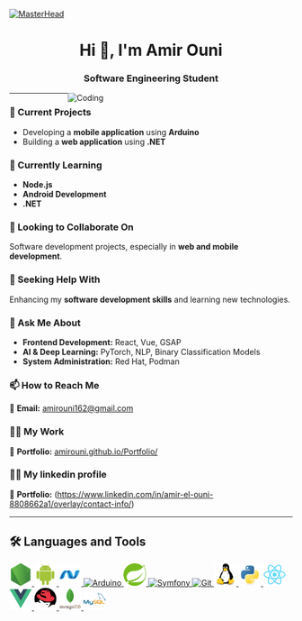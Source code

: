 [![MasterHead](https://1.bp.blogspot.com/-7A4WynwLsMw/XbBpCXG8fHI/AAAAAAAAMt4/uOa1bpLskYgrwGbllhSu2SDj_Mig8SXJQCLcBGAsYHQ/s1600/2000_600px.gif)](https://amirouni.github.io/Portfolio/)

<h1 align="center">Hi 👋, I'm Amir Ouni</h1>
<h3 align="center">Software Engineering Student</h3>

<img align="right" alt="Coding" width="400" src="[https://media.gifdb.com/hd-blue-matrix-coding-c0ik089cyzg8t2dh.gif](https://media2.giphy.com/media/v1.Y2lkPTc5MGI3NjExNm13MmdybjI3ZjJ5MnQ4Nmd1dW5sOWtpdTZnbmR3dWRpNjBud3g1OCZlcD12MV9pbnRlcm5hbF9naWZfYnlfaWQmY3Q9Zw/ua7vVw9awZKWwLSYpW/giphy.gif)">

---

### 🔭 Current Projects  
- Developing a **mobile application** using **Arduino**  
- Building a **web application** using **.NET**  

### 🌱 Currently Learning  
- **Node.js**  
- **Android Development**  
- **.NET**  

### 👯 Looking to Collaborate On  
Software development projects, especially in **web and mobile development**.  

### 🤝 Seeking Help With  
Enhancing my **software development skills** and learning new technologies.  

### 💬 Ask Me About  
- **Frontend Development:** React, Vue, GSAP  
- **AI & Deep Learning:** PyTorch, NLP, Binary Classification Models  
- **System Administration:** Red Hat, Podman  

### 📫 How to Reach Me  
📧 **Email:** amirouni162@gmail.com  

### 👨‍💻 My Work  
🔗 **Portfolio:** [amirouni.github.io/Portfolio/](https://amirouni.github.io/Portfolio/)  

### 👨‍💻 My linkedin profile
🔗 **Portfolio:** (https://www.linkedin.com/in/amir-el-ouni-8808662a1/overlay/contact-info/)

---

## 🛠️ Languages and Tools  

<p align="left">
  <a href="https://nodejs.org/" target="_blank" rel="noreferrer">
    <img src="https://raw.githubusercontent.com/devicons/devicon/master/icons/nodejs/nodejs-original.svg" alt="Node.js" width="40" height="40"/>
  </a>
  <a href="https://developer.android.com/" target="_blank" rel="noreferrer">
    <img src="https://raw.githubusercontent.com/devicons/devicon/master/icons/android/android-original.svg" alt="Android" width="40" height="40"/>
  </a>
  <a href="https://dotnet.microsoft.com/" target="_blank" rel="noreferrer">
    <img src="https://raw.githubusercontent.com/devicons/devicon/master/icons/dot-net/dot-net-original.svg" alt=".NET" width="40" height="40"/>
  </a>
  <a href="https://www.arduino.cc/" target="_blank" rel="noreferrer">
    <img src="https://cdn.worldvectorlogo.com/logos/arduino-1.svg" alt="Arduino" width="40" height="40"/>
  </a>
  <a href="https://spring.io/projects/spring-boot" target="_blank" rel="noreferrer">
    <img src="https://raw.githubusercontent.com/devicons/devicon/master/icons/spring/spring-original.svg" alt="Spring Boot" width="40" height="40"/>
  </a>
  <a href="https://symfony.com/" target="_blank" rel="noreferrer">
    <img src="https://symfony.com/logos/symfony_black_03.svg" alt="Symfony" width="40" height="40"/>
  </a>
  <a href="https://git-scm.com/" target="_blank" rel="noreferrer">
    <img src="https://www.vectorlogo.zone/logos/git-scm/git-scm-icon.svg" alt="Git" width="40" height="40"/>
  </a>
  <a href="https://www.linux.org/" target="_blank" rel="noreferrer">
    <img src="https://raw.githubusercontent.com/devicons/devicon/master/icons/linux/linux-original.svg" alt="Linux" width="40" height="40"/>
  </a>
  <a href="https://www.python.org/" target="_blank" rel="noreferrer">
    <img src="https://raw.githubusercontent.com/devicons/devicon/master/icons/python/python-original.svg" alt="Python" width="40" height="40"/>
  </a>
  <a href="https://react.dev/" target="_blank" rel="noreferrer">
    <img src="https://raw.githubusercontent.com/devicons/devicon/master/icons/react/react-original.svg" alt="React" width="40" height="40"/>
  </a>
  <a href="https://vuejs.org/" target="_blank" rel="noreferrer">
    <img src="https://raw.githubusercontent.com/devicons/devicon/master/icons/vuejs/vuejs-original.svg" alt="Vue.js" width="40" height="40"/>
  </a>
  <a href="https://www.redhat.com/" target="_blank" rel="noreferrer">
    <img src="https://raw.githubusercontent.com/devicons/devicon/master/icons/redhat/redhat-original.svg" alt="Red Hat" width="40" height="40"/>
  </a>
  <a href="https://www.mongodb.com/" target="_blank" rel="noreferrer">
    <img src="https://raw.githubusercontent.com/devicons/devicon/master/icons/mongodb/mongodb-original-wordmark.svg" alt="MongoDB" width="40" height="40"/>
  </a>
  <a href="https://www.mysql.com/" target="_blank" rel="noreferrer">
    <img src="https://raw.githubusercontent.com/devicons/devicon/master/icons/mysql/mysql-original-wordmark.svg" alt="MySQL" width="40" height="40"/>
  </a>
</p>

  
